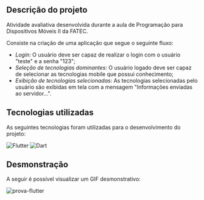 ## Descrição do projeto

Atividade avaliativa desenvolvida durante a aula de Programação para Dispositivos Móveis II da FATEC.

Consiste na criação de uma aplicação que segue o seguinte fluxo:
- *Login:* O usuário deve ser capaz de realizar o login com o usuário "teste" e a senha "123";
- *Seleção de tecnologias dominantes:* O usuário logado deve ser capaz de selecionar as tecnologias mobile que possui conhecimento;
- *Exibição de tecnologias selecionadas:* As tecnologias selecionadas pelo usuário são exibidas em tela com a mensagem "Informações enviadas ao servidor...".

## Tecnologias utilizadas

As seguintes tecnologias foram utilizadas para o desenvolvimento do projeto:

![Flutter](https://img.shields.io/badge/Flutter-02569B?style=for-the-badge&logo=flutter&logoColor=white)
![Dart](https://img.shields.io/badge/Dart-0175C2?style=for-the-badge&logo=dart&logoColor=white)

## Desmonstração

A seguir é possível visualizar um GIF desmonstrativo:

![prova-flutter](https://github.com/gioliveirass/fatec-PDMII-userInformation/assets/78885451/a3014181-5cb2-4714-8520-06d5f257204b)

